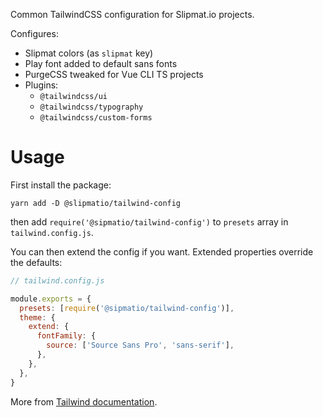 Common TailwindCSS configuration for Slipmat.io projects.

Configures:

- Slipmat colors (as `slipmat` key)
- Play font added to default sans fonts
- PurgeCSS tweaked for Vue CLI TS projects
- Plugins:
  - `@tailwindcss/ui`
  - `@tailwindcss/typography`
  - `@tailwindcss/custom-forms`

# Usage

First install the package:

```
yarn add -D @slipmatio/tailwind-config
```

then add `require('@sipmatio/tailwind-config')` to `presets` array in `tailwind.config.js`.

You can then extend the config if you want. Extended properties override the defaults:

```js
// tailwind.config.js

module.exports = {
  presets: [require('@sipmatio/tailwind-config')],
  theme: {
    extend: {
      fontFamily: {
        source: ['Source Sans Pro', 'sans-serif'],
      },
    },
  },
}
```

More from [Tailwind documentation](https://tailwindcss.com/docs/).
